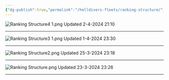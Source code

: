 ```yaml
---
{"dg-publish":true,"permalink":"/helldivers-fleets/ranking-structure/","noteIcon":"","created":"2024-03-23T23:24:06.950+01:00","updated":"2024-04-02T21:09:15.342+02:00"}
---
```


![Ranking Structure4 1.png](/img/user/Images/Ranking%20Structure4%201.png)
Updated 2-4-2024 21:10
- - - 
![Ranking Structure3 1.png](/img/user/Images/Ranking%20Structure3%201.png)
Updated 1-4-2024 23:30
- - - 
![Ranking Structure2.png](/img/user/Images/Ranking%20Structure2.png)
Updated 25-3-2024 23:18
- - - 
![Ranking Structure.png](/img/user/Images/Ranking%20Structure.png)
Updated 23-3-2024 23:26
- - - 
